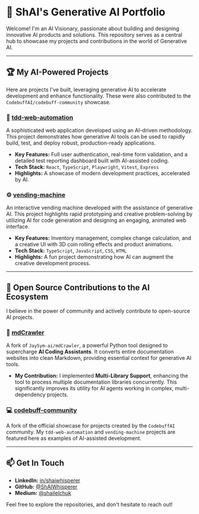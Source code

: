 # 🚀 ShAI's Generative AI Portfolio

Welcome! I'm an AI Visionary, passionate about building and designing innovative AI products and solutions. This repository serves as a central hub to showcase my projects and contributions in the world of Generative AI.

---

## 🏆 My AI-Powered Projects

Here are projects I've built, leveraging generative AI to accelerate development and enhance functionality. These were also contributed to the `CodebuffAI/codebuff-community` showcase.

### 🤖 [tdd-web-automation](https://github.com/ShAIWhisperer/tdd-web-automation)
A sophisticated web application developed using an AI-driven methodology. This project demonstrates how generative AI tools can be used to rapidly build, test, and deploy robust, production-ready applications.

*   **Key Features:** Full user authentication, real-time form validation, and a detailed test reporting dashboard built with AI-assisted coding.
*   **Tech Stack:** `React`, `TypeScript`, `Playwright`, `Vitest`, `Express`
*   **Highlights:** A showcase of modern development practices, accelerated by AI.

### ⚙️ [vending-machine](https://github.com/ShAIWhisperer/vending-machine)
An interactive vending machine developed with the assistance of generative AI. This project highlights rapid prototyping and creative problem-solving by utilizing AI for code generation and designing an engaging, animated web interface.

*   **Key Features:** Inventory management, complex change calculation, and a creative UI with 3D coin rolling effects and product animations.
*   **Tech Stack:** `TypeScript`, `JavaScript`, `CSS`, `HTML`
*   **Highlights:** A fun project demonstrating how AI can augment the creative development process.

---

## 🤝 Open Source Contributions to the AI Ecosystem

I believe in the power of community and actively contribute to open-source AI projects.

### 🐍 [mdCrawler](https://github.com/ShAIWhisperer/mdCrawler)
A fork of `JaySym-ai/mdCrawler`, a powerful Python tool designed to supercharge **AI Coding Assistants**. It converts entire documentation websites into clean Markdown, providing essential context for generative AI tools.

*   **My Contribution:** I implemented **Multi-Library Support**, enhancing the tool to process multiple documentation libraries concurrently. This significantly improves its utility for AI agents working in complex, multi-dependency projects.

### 💻 [codebuff-community](https://github.com/ShAIWhisperer/codebuff-community)
A fork of the official showcase for projects created by the `CodebuffAI` community. My `tdd-web-automation` and `vending-machine` projects are featured here as examples of AI-assisted development.

---

## 📫 Get In Touch

*   **LinkedIn:** [in/shaiwhisperer](https://www.linkedin.com/in/shaiwhisperer)
*   **GitHub:** [@ShAIWhisperer](https://github.com/ShAIWhisperer)
*   **Medium:** [@shailelchuk](https://medium.com/@shailelchuk)

Feel free to explore the repositories, and don't hesitate to reach out! 